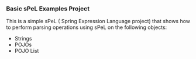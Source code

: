 ### Basic sPeL Examples Project
This is a simple sPeL (	Spring Expression Language project) that shows how to perform parsing operations using sPeL on the following objects:
- Strings
- POJOs
- POJO List
